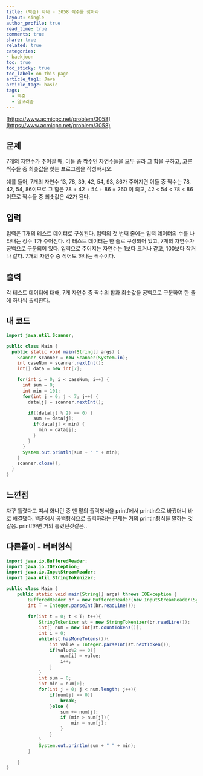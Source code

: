 ```yaml
---
title: (백준) 자바 - 3058 짝수를 찾아라
layout: single
author_profile: true
read_time: true
comments: true
share: true
related: true
categories: 
- baekjoon
toc: true
toc_sticky: true
toc_label: on this page
article_tag1: Java
article_tag2: basic
tags:
  - 백준
  - 알고리즘
---
```


[https://www.acmicpc.net/problem/3058](https://www.acmicpc.net/problem/3058)



## 문제

7개의 자연수가 주어질 때, 이들 중 짝수인 자연수들을 모두 골라 그 합을 구하고, 고른 짝수들 중 최솟값을 찾는 프로그램을 작성하시오.

예를 들어, 7개의 자연수 13, 78, 39, 42, 54, 93, 86가 주어지면 이들 중 짝수는 78, 42, 54, 86이므로 그 합은 78 + 42 + 54 + 86 = 260 이 되고, 42 < 54 < 78 < 86 이므로 짝수들 중 최솟값은 42가 된다.



## 입력

입력은 T개의 테스트 데이터로 구성된다. 입력의 첫 번째 줄에는 입력 데이터의 수를 나타내는 정수 T가 주어진다. 각 테스트 데이터는 한 줄로 구성되어 있고, 7개의 자연수가 공백으로 구분되어 있다. 입력으로 주어지는 자연수는 1보다 크거나 같고, 100보다 작거나 같다. 7개의 자연수 중 적어도 하나는 짝수이다.



## 출력

각 테스트 데이터에 대해, 7개 자연수 중 짝수의 합과 최솟값을 공백으로 구분하여 한 줄에 하나씩 출력한다.



## 내 코드

```java
import java.util.Scanner;

public class Main {
  public static void main(String[] args) {
    Scanner scanner = new Scanner(System.in);
    int caseNum = scanner.nextInt();
    int[] data = new int[7];

    for(int i = 0; i < caseNum; i++) {
      int sum = 0;
      int min = 101;
      for(int j = 0; j < 7; j++) {
        data[j] = scanner.nextInt();

        if((data[j] % 2) == 0) {
          sum += data[j];
          if(data[j] < min) {
            min = data[j];
          }
        }
      }
      System.out.println(sum + " " + min);
    }
    scanner.close();
  }
}

```



## 느낀점

자꾸 틀렸다고 떠서 화나던 중 맨 밑의 출력형식을 printf에서 println으로 바꿨더니 바로 해결됐다. 백준에서 공백형식으로 출력하라는 문제는 거의 println형식을 말하는 것 같음. printf하면 거의 틀렸던것같은..



## 다른풀이 - 버퍼형식

```java
import java.io.BufferedReader;
import java.io.IOException;
import java.io.InputStreamReader;
import java.util.StringTokenizer;

public class Main {
    public static void main(String[] args) throws IOException {
        BufferedReader br = new BufferedReader(new InputStreamReader(System.in));
        int T = Integer.parseInt(br.readLine());

        for(int t = 0; t < T; t++){
            StringTokenizer st = new StringTokenizer(br.readLine());
            int[] num = new int[st.countTokens()];
            int i = 0;
            while(st.hasMoreTokens()){
                int value = Integer.parseInt(st.nextToken());
                if(value%2 == 0){
                    num[i] = value;
                    i++;
                }
            }
            int sum = 0;
            int min = num[0];
            for(int j = 0; j < num.length; j++){
                if(num[j] == 0){
                    break;
                }else {
                    sum += num[j];
                    if (min > num[j]){
                        min = num[j];
                    }
                }
            }
            System.out.println(sum + " " + min);
        }

    }
}
```

